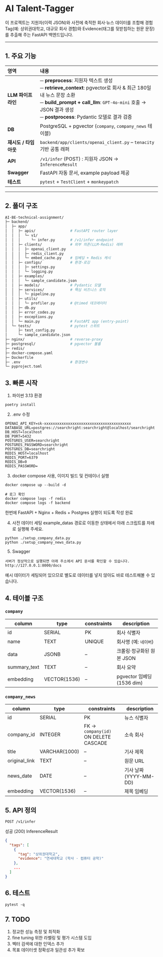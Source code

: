 # AI Talent-Tagger

이 프로젝트는 지원자(이력 JSON)와 사전에 축적한 회사·뉴스 데이터를 조합해 경험 Tag(예: 상위권대학교, 대규모 회사 경험)와 Evidence(태그를 뒷받침하는 원문 문장)를 추출해 주는 FastAPI 백엔드입니다.

---

## 1. 주요 기능

| 영역 | 내용 |
| :--- | :--- |
| **LLM 파이프라인** | ─ **preprocess**: 지원자 텍스트 생성<br>─ **retrieve_context**: pgvector로 회사 & 최근 180일 내 뉴스 문장 소환<br>─ **build_prompt + call_llm**: `GPT-4o-mini` 호출 → JSON 결과 생성<br>─ **postprocess**: Pydantic 모델로 결과 검증 |
| **DB** | PostgreSQL + pgvector (`company`, `company_news` 테이블) |
| **재시도 / 타임아웃** | `backend/app/clients/openai_client.py` – `tenacity` 기반 공통 래퍼 |
| **API** | `/v1/infer` (POST) : 지원자 JSON → `InferenceResult` |
| **Swagger** | FastAPI 자동 문서, example payload 제공 |
| **테스트** | `pytest` + `TestClient` + `monkeypatch` |

---

## 2. 폴더 구조

```bash
AI-BE-technical-assignment/
├─ backend/
│  ├─ app/
│  │  ├─ apis/                # FastAPI router layer
│  │  │  └─ v1/
│  │  │     └─ infer.py       # /v1/infer endpoint
│  │  ├─ clients/             # 외부 의존(LLM·Redis) 래퍼
│  │  │  ├─ openai_client.py
│  │  │  ├─ redis_client.py
│  │  │  └─ embed_cache.py    # 임베딩 + Redis 캐시
│  │  ├─ configs/             # 환경·로깅
│  │  │  ├─ settings.py
│  │  │  └─ logging.py
│  │  ├─ examples/
│  │  │  └─ sample_candidate.json
│  │  ├─ models/              # Pydantic 모델
│  │  ├─ services/            # 핵심 비즈니스 로직
│  │  │  └─ pipeline.py
│  │  ├─ utils/
│  │  │  └─ profiler.py       # @timed 데코레이터
│  │  ├─ db.py
│  │  ├─ error_codes.py
│  │  ├─ exceptions.py
│  │  └─ main.py              # FastAPI app (entry-point)
│  └─ tests/                  # pytest 스위트
│     ├─ test_config.py
│     └─ sample_candidate.json
├─ nginx/                     # reverse-proxy
├─ postgresql/                # pgvector 볼륨
├─ redis/                     
├─ docker-compose.yaml
├─ Dockerfile
├─ .env                       # 환경변수
└─ pyproject.toml
```

## 3. 빠른 시작

1) 파이썬 3.13 환경

```
poetry install
```

2) .env 수정
```
OPENAI_API_KEY=sk-xxxxxxxxxxxxxxxxxxxxxxxxxxxxxxxxxxxxxxxx
DATABASE_URL=postgres://searchright:searchright@localhost/searchright
DB_HOST=localhost
DB_PORT=5432
POSTGRES_USER=searchright
POSTGRES_PASSWORD=searchright
POSTGRES_DB=searchright
REDIS_HOST=localhost
REDIS_PORT=6379
REDIS_DB=0
REDIS_PASSWORD=
```

3) docker compose 사용, 이미지 빌드 및 컨테이너 실행

```
docker compose up --build -d

# 로그 확인
docker compose logs -f redis
docker compose logs -f backend
```

한번에 FastAPI + Nginx + Redis + Postgres 실행이 되도록 작성 완료

4) 사전 데이터 세팅
example_datas 경로로 이동한 상태에서 아래 스크립트를 차례로 실행해 주세요.

```
python ./setup_company_data.py
python ./setup_company_news_data.py
```

5) Swagger

```
서버가 정상적으로 실행되면 아래 주소에서 API 문서를 확인할 수 있습니다.
http://127.0.0.1:8000/docs
```

예시 데이터가 세팅되어 있으므로 별도로 데이터를 넣지 않아도 바로 테스트해볼 수 있습니다.

## 4. 테이블 구조

### `company`

| column        | type            | constraints                 | description                        |
|---------------|-----------------|-----------------------------|------------------------------------|
| id            | SERIAL          | PK                          | 회사 식별자                        |
| name          | TEXT            | UNIQUE                      | 회사명 (예: `네이버`)              |
| data          | JSONB           | –                           | 크롤링·정규화된 원본 JSON          |
| summary_text  | TEXT            | –                           | 회사 요약                 |
| embedding     | VECTOR(1536)    | –                           | pgvector 임베딩 (1536 dim)         |

### `company_news`

| column       | type            | constraints                                   | description                       |
|--------------|-----------------|-----------------------------------------------|-----------------------------------|
| id           | SERIAL          | PK                                            | 뉴스 식별자                       |
| company_id   | INTEGER         | FK → `company(id)` ON DELETE CASCADE          | 소속 회사                         |
| title        | VARCHAR(1000)            | –                                             | 기사 제목                         |
| original_link          | TEXT            | –                                             | 원문 URL                          |
| news_date    | DATE            | –                                             | 기사 날짜 (YYYY-MM-DD)            |
| embedding    | VECTOR(1536)    | –                                             | 제목 임베딩                       |


## 5. API 정의
`POST /v1/infer`

성공 (200) InferenceResult

```json
{
  "tags": [
    {
      "tag": "상위권대학교",
      "evidence": "연세대학교 (학사 · 컴퓨터 공학)"
    },
    ...
  ]
}
```

## 6. 테스트

```
pytest -q
```

## 7. TODO
1. 정교한 성능 측정 및 최적화
2. fine tuning 위한 라벨링 및 평가 시스템 도입
3. 벡터 검색에 대한 인덱스 추가
4. 목표 데이터셋 정확성과 일관성 추가 확보